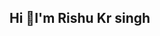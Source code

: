 ## Hi 👋I'm Rishu Kr singh 

<!--
**Rishusingh78/Rishusingh78** is a ✨ _special_ ✨ repository because its `README.md` (this file) appears on your GitHub profile.

Here are some ideas to get you started:

# 💫 About Me:
👋 Hi, I’m @Rishusingh78<br>👀 Passionate about coding and tech!<br>🌱 Currently diving deep into backend web development.<br>💬 Open to collaborations on exciting projects!<br>📫 You can reach me via [email/rishukrsingh78@gmail.com/].<br>😄 Pronouns: he/him<br>⚡ Fun fact: I love solving complex coding challenges and learning new frameworks!


## 🌐 Socials:
[![Facebook](https://img.shields.io/badge/Facebook-%231877F2.svg?logo=Facebook&logoColor=white)](https://facebook.com/@Rishu Singh) [![Instagram](https://img.shields.io/badge/Instagram-%23E4405F.svg?logo=Instagram&logoColor=white)](https://instagram.com/@rishusinghrajput_078) [![LinkedIn](https://img.shields.io/badge/LinkedIn-%230077B5.svg?logo=linkedin&logoColor=white)](https://linkedin.com/in/@RISHU KUMAR SINGH) [![email](https://img.shields.io/badge/Email-D14836?logo=gmail&logoColor=white)](mailto:rishukrsingh78@gmail.com) 

# 💻 Tech Stack:
![C](https://img.shields.io/badge/c-%2300599C.svg?style=for-the-badge&logo=c&logoColor=white) ![Python](https://img.shields.io/badge/python-3670A0?style=for-the-badge&logo=python&logoColor=ffdd54) ![Java](https://img.shields.io/badge/java-%23ED8B00.svg?style=for-the-badge&logo=openjdk&logoColor=white) ![JavaScript](https://img.shields.io/badge/javascript-%23323330.svg?style=for-the-badge&logo=javascript&logoColor=%23F7DF1E) ![Kotlin](https://img.shields.io/badge/kotlin-%237F52FF.svg?style=for-the-badge&logo=kotlin&logoColor=white) ![PHP](https://img.shields.io/badge/php-%23777BB4.svg?style=for-the-badge&logo=php&logoColor=white) ![Azure](https://img.shields.io/badge/azure-%230072C6.svg?style=for-the-badge&logo=microsoftazure&logoColor=white) ![Angular](https://img.shields.io/badge/angular-%23DD0031.svg?style=for-the-badge&logo=angular&logoColor=white) ![Flask](https://img.shields.io/badge/flask-%23000.svg?style=for-the-badge&logo=flask&logoColor=white) ![Django](https://img.shields.io/badge/django-%23092E20.svg?style=for-the-badge&logo=django&logoColor=white) ![NodeJS](https://img.shields.io/badge/node.js-6DA55F?style=for-the-badge&logo=node.js&logoColor=white) ![Next JS](https://img.shields.io/badge/Next-black?style=for-the-badge&logo=next.js&logoColor=white) ![MySQL](https://img.shields.io/badge/mysql-4479A1.svg?style=for-the-badge&logo=mysql&logoColor=white) ![MongoDB](https://img.shields.io/badge/MongoDB-%234ea94b.svg?style=for-the-badge&logo=mongodb&logoColor=white) ![Adobe Photoshop](https://img.shields.io/badge/adobe%20photoshop-%2331A8FF.svg?style=for-the-badge&logo=adobe%20photoshop&logoColor=white) ![Matplotlib](https://img.shields.io/badge/Matplotlib-%23ffffff.svg?style=for-the-badge&logo=Matplotlib&logoColor=black) ![NumPy](https://img.shields.io/badge/numpy-%23013243.svg?style=for-the-badge&logo=numpy&logoColor=white) ![Pandas](https://img.shields.io/badge/pandas-%23150458.svg?style=for-the-badge&logo=pandas&logoColor=white) ![TensorFlow](https://img.shields.io/badge/TensorFlow-%23FF6F00.svg?style=for-the-badge&logo=TensorFlow&logoColor=white) ![Git](https://img.shields.io/badge/git-%23F05033.svg?style=for-the-badge&logo=git&logoColor=white) ![GitHub](https://img.shields.io/badge/github-%23121011.svg?style=for-the-badge&logo=github&logoColor=white)
# 📊 GitHub Stats:
![](https://github-readme-stats.vercel.app/api?username=Rishusingh78&theme=dark&hide_border=false&include_all_commits=false&count_private=false)<br/>
![](https://github-readme-streak-stats.herokuapp.com/?user=Rishusingh78&theme=dark&hide_border=false)<br/>
![](https://github-readme-stats.vercel.app/api/top-langs/?username=Rishusingh78&theme=dark&hide_border=false&include_all_commits=false&count_private=false&layout=compact)

---
[![](https://visitcount.itsvg.in/api?id=Rishusingh78&icon=0&color=0)](https://visitcount.itsvg.in)

<!-- Proudly created with GPRM ( https://gprm.itsvg.in ) -->
